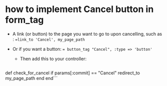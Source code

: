 # how to implement Cancel button in form_tag
* A link (or button) to the page you want to go to upon cancelling, such as :
```=link_to 'Cancel', my_page_path```

* Or if you want a button:
```= button_tag "Cancel", :type => 'button'```

  * Then add this to your controller:
  ```before_filter :check_for_cancel, :only => [:create, :update]

def check_for_cancel
  if params[:commit] == "Cancel"
    redirect_to my_page_path
  end
end```



